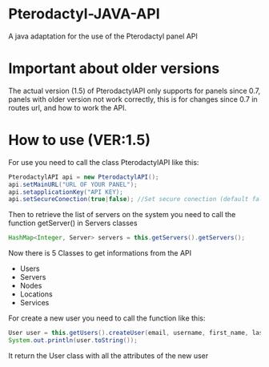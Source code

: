 # Pterodactyl-JAVA-API
 A java adaptation for the use of the Pterodactyl panel API

# Important about older versions
The actual version (1.5) of PterodactylAPI only supports for panels since 0.7, panels
with older version not work correctly, this is for changes since 0.7 in routes url, and how to work the API.

# How to use (VER:1.5)
For use you need to call the class PterodactylAPI like this:
```java 
PterodactylAPI api = new PterodactylAPI();
api.setMainURL("URL OF YOUR PANEL");
api.setapplicationKey("API KEY);
api.setSecureConection(true|false); //Set secure conection (default false)
```
Then to retrieve the list of servers on the system you need to call the function getServer() in Servers classes
```java
HashMap<Integer, Server> servers = this.getServers().getServers();
```

Now there is 5 Classes to get informations from the API
- Users
- Servers
- Nodes
- Locations
- Services

For create a new user you need to call the function like this: 
```java
User user = this.getUsers().createUser(email, username, first_name, last_name, password, root_admin);
System.out.println(user.toString());
```
It return the User class with all the attributes of the new user
